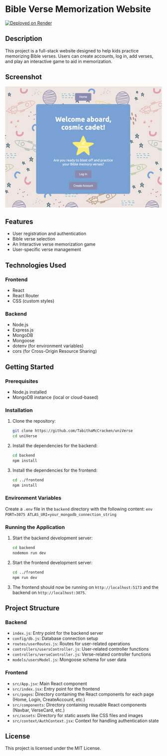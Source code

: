 
# Bible Verse Memorization Website

[![Deployed on Render](https://img.shields.io/badge/Deployed%20on-Render-blue)](https://universe-frontend-lh9l.onrender.com)

## Description
This project is a full-stack website designed to help kids practice memorizing Bible verses. Users can create accounts, log in, add verses, and play an interactive game to aid in memorization.

## Screenshot
![App Screenshot](./images/Home_Page_Screenshot.png)

## Features
- User registration and authentication
- Bible verse selection
- An Interactive verse memorization game
- User-specific verse management

## Technologies Used
### Frontend
- React
- React Router
- CSS (custom styles)

### Backend
- Node.js
- Express.js
- MongoDB
- Mongoose
- dotenv (for environment variables)
- cors (for Cross-Origin Resource Sharing)

## Getting Started
### Prerequisites
- Node.js installed
- MongoDB instance (local or cloud-based)

### Installation
1. Clone the repository:
    ```sh
    git clone https://github.com/TabithaMcCracken/uniVerse
    cd uniVerse
    ```

2. Install the dependencies for the backend:
    ```sh
    cd backend
    npm install
    ```

3. Install the dependencies for the frontend:
    ```sh
    cd ../frontend
    npm install
    ```

### Environment Variables
Create a `.env` file in the `backend` directory with the following content:
    ```env
    PORT=3075
    ATLAS_URI=your_mongodb_connection_string
    ```

### Running the Application
1. Start the backend development server:
    ```sh
    cd backend
    nodemon run dev
    ```

2. Start the frontend development server:
    ```sh
    cd ../frontend
    npm run dev
    ```

3. The frontend should now be running on `http://localhost:5173` and the backend on `http://localhost:3075`.

## Project Structure
### Backend
- `index.js`: Entry point for the backend server
- `config/db.js`: Database connection setup
- `routes/userRoutes.js`: Routes for user-related operations
- `controllers/usersController.js`: User-related controller functions
- `controllers/verseController.js`: Verse-related controller functions
- `models/usersModel.js`: Mongoose schema for user data

### Frontend
- `src/App.jsx`: Main React component
- `src/index.jsx`: Entry point for the frontend
- `src/pages`: Directory containing the React components for each page (Home, Login, CreateAccount, etc.)
- `src/components`: Directory containing reusable React components (Navbar, VerseCard, etc.)
- `src/assets`: Directory for static assets like CSS files and images
- `src/context/AuthContext.jsx`: Context for handling authentication state

## License
This project is licensed under the MIT License.
